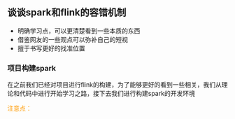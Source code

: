 ## 谈谈spark和flink的容错机制

- 明确学习点，可以更清楚看到一些本质的东西
- 借鉴网友的一些观点可以弥补自己的短视
- 擅于书写更好的找准位置

### 项目构建spark

在之前我们已经对项目进行flink的构建，为了能够更好的看到一些相关，我们从理论和代码中进行开始学习之路，接下去我们进行构建spark的开发环境

<font color=#ff9a00>注意点：</font>